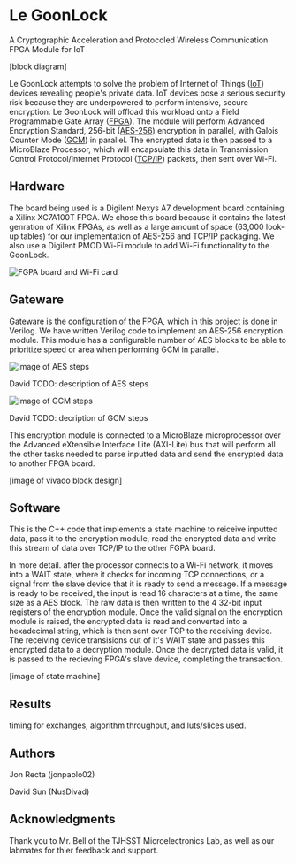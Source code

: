 # Le GoonLock

A Cryptographic Acceleration and Protocoled Wireless Communication FPGA Module for IoT

[block diagram]

Le GoonLock attempts to solve the problem of Internet of Things ([IoT](https://en.wikipedia.org/wiki/Internet_of_things)) devices revealing people's private data. IoT devices pose a serious security risk because they are underpowered to perform intensive, secure encryption. Le GoonLock will offload this workload onto a Field Programmable Gate Array ([FPGA](http://en.wikipedia.nom.ke/wiki/Field-programmable_gate_array)). The module will perform Advanced Encryption Standard, 256-bit ([AES-256](https://en.wikipedia.org/wiki/Advanced_Encryption_Standard)) encryption in parallel, with Galois Counter Mode ([GCM](https://en.wikipedia.org/wiki/Galois/Counter_Mode)) in parallel. The encrypted data is then passed to a MicroBlaze Processor, which will encapsulate this data in Transmission Control Protocol/Internet Protocol ([TCP/IP](http://en.wikipedia.nym.mn/wiki/Internet_protocol_suite)) packets, then sent over Wi-Fi.

## Hardware
The board being used is a Digilent Nexys A7 development board containing a Xilinx XC7A100T FPGA. We chose this board because it contains the latest genration of Xilinx FPGAs, as well as a large amount of space (63,000 look-up tables) for our implementation of AES-256 and TCP/IP packaging. We also use a Digilent PMOD Wi-Fi module to add Wi-Fi functionality to the GoonLock.

![FGPA board and Wi-Fi card](https://cdn10.bigcommerce.com/s-7gavg/products/629/images/5235/NexysA7-obl-600__85101.1541089437.1280.1280.jpg?c=2)

## Gateware
Gateware is the configuration of the FPGA, which in this project is done in Verilog. We have written Verilog code to implement an AES-256 encryption module. This module has a configurable number of AES blocks to be able to prioritize speed or area when performing GCM in parallel. 


![image of AES steps](https://upload.wikimedia.org/wikipedia/commons/9/98/Aes_round_function-new.svg)

David TODO: description of AES steps

![image of GCM steps](https://upload.wikimedia.org/wikipedia/commons/thumb/2/25/GCM-Galois_Counter_Mode_with_IV.svg/500px-GCM-Galois_Counter_Mode_with_IV.svg.png)

David TODO: decription of GCM steps

This encryption module is connected to a MicroBlaze microprocessor over the Advanced eXtensible Interface Lite (AXI-Lite) bus that will perform all the other tasks needed to parse inputted data and send the encrypted data to another FPGA board.

[image of vivado block design]


## Software
This is the C++ code that implements a state machine to reiceive inputted data, pass it to the encryption module, read the encrypted data and write this stream of data over TCP/IP to the other FGPA board. 

In more detail. after the processor connects to a Wi-Fi network, it moves into a WAIT state, where it checks for incoming TCP connections, or a signal from the slave device that it is ready to send a message. If a message is ready to be received, the input is read 16 characters at a time, the same size as a AES block. The raw data is then written to the 4 32-bit input registers of the encryption module. Once the valid signal on the encryption module is raised, the encrypted data is read and converted into a hexadecimal string, which is then sent over TCP to the receiving device. The receiving device transisions out of it's WAIT state and passes this encrypted data to a decryption module. Once the decrypted data is valid, it is passed to the recieving FPGA's slave device, completing the transaction.

[image of state machine]

## Results
timing for exchanges, algorithm throughput, and luts/slices used.

## Authors
Jon Recta (jonpaolo02)

David Sun (NusDivad)
## Acknowledgments
Thank you to Mr. Bell of the TJHSST Microelectronics Lab, as well as our labmates for thier feedback and support.
